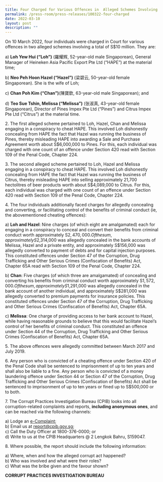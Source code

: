 ```yaml
---
title: Four Charged for Various Offences in  Alleged Schemes Involving S$10 Million
permalink: /press-room/press-releases/100322-four-charged
date: 2022-03-10
layout: post
description: ""
---
```

On 10 March 2022, four individuals were charged in Court for various offences in two alleged schemes involving a total of S$10 million. They are: 

a)	 **Loh Yew Hui (“Loh”)** (羅耀辉, 52-year-old male Singaporean), General Manager of Heineken Asia Pacific Export Pte Ltd (“HAPE”) at the material time; <br>

b)	**Neo Peh Hoon Hazel (“Hazel”)** (梁碧云, 50-year-old female Singaporean). She is the wife of Loh;<br>

c)	**Chan Poh Kim (“Chan”)**(陳寶欽, 63-year-old male Singaporean); and<br>

d)	**Teo Sue Tshin, Melissa (“Melissa”)** (张淑真, 43-year-old female Singaporean), Director of Pines Impex Pte Ltd (“Pines”) and Citrus Impex Pte Ltd (“Citrus”) at the material time.

2\.	The first alleged scheme pertained to Loh, Hazel, Chan and Melissa engaging in a conspiracy to cheat HAPE. This involved Loh dishonestly concealing from HAPE the fact that Hazel was running the business of Pines, thereby misleading HAPE into awarding a Sale and Purchase Agreement worth about S$6,000,000 to Pines. For this, each individual was charged with one count of an offence under Section 420 read with Section 109 of the Penal Code, Chapter 224.

3\.	The second alleged scheme pertained to Loh, Hazel and Melissa engaging in a conspiracy to cheat HAPE. This involved Loh dishonestly concealing from HAPE the fact that Hazel was running the business of Citrus, thereby misleading HAPE into selling approximately 21,700 hectolitres of beer products worth about S$4,089,000 to Citrus. For this, each individual was charged with one count of an offence under Section 420 read with Section 109 of the Penal Code, Chapter 224.

4\.	The four individuals additionally faced charges for allegedly concealing and converting, or facilitating control of the benefits of criminal conduct (ie, the abovementioned cheating offences):

a)	**Loh and Hazel**: Nine charges (of which eight are amalgamated) each for engaging in a conspiracy to conceal and convert their benefits from criminal conduct worth approximately S$2,470,000. Of the sum, approximately S$2,314,000 was allegedly concealed in the bank accounts of Melissa, Hazel and a private entity, and approximately S$156,000 was allegedly converted to payment of debts and for capital injection purposes. This constituted offences under Section 47 of the Corruption, Drug Trafficking and Other Serious Crimes (Confiscation of Benefits) Act, Chapter 65A read with Section 109 of the Penal Code, Chapter 224.

b)	**Chan**: Five charges (of which three are amalgamated) of concealing and converting his benefits from criminal conduct worth approximately S$1,572,000. Of the sum, approximately S$1,291,000 was allegedly concealed in the bank account of another individual, and approximately S$281,000 was allegedly converted to premium payments for insurance policies. This constituted offences under Section 47 of the Corruption, Drug Trafficking and Other Serious Crimes (Confiscation of Benefits) Act, Chapter 65A. 

c)	**Melissa**: One charge of providing access to her bank account to Hazel, while having reasonable grounds to believe that this would facilitate Hazel’s control of her benefits of criminal conduct. This constituted an offence under Section 44 of the Corruption, Drug Trafficking and Other Serious Crimes (Confiscation of Benefits) Act, Chapter 65A.

5\.	The above offences were allegedly committed between March 2017 and July 2019.

6\.	Any person who is convicted of a cheating offence under Section 420 of the Penal Code shall be sentenced to imprisonment of up to ten years and shall also be liable to a fine. Any person who is convicted of a money laundering offence under Section 44 or Section 47 of the Corruption, Drug Trafficking and Other Serious Crimes (Confiscation of Benefits) Act shall be sentenced to imprisonment of up to ten years or fined up to S$500,000 or to both.

7\.        The Corrupt Practices Investigation Bureau (CPIB) looks into all corruption-related complaints and reports, **including anonymous ones**, and can be reached via the following channels:

a) Lodge an [e-Complaint](/e-services/e-complaint-for-corrupt-conduct);<br>
b) Email us at <a href="mailto:report@cpib.gov.sg" class="spamspan">report@cpib.gov.sg</a>;<br>
c) Call the Duty Officer at 1800-376-0000; or<br>
d) Write to us at the CPIB Headquarters @ 2 Lengkok Bahru, S159047.

8\.	Where possible, the report should include the following information:

a) Where, when and how the alleged corrupt act happened?<br>
b) Who was involved and what were their roles?<br>
c) What was the bribe given and the favour shown?

**CORRUPT PRACTICES INVESTIGATION BUREAU**